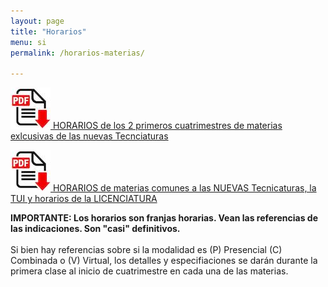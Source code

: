 ```yaml
---
layout: page
title: "Horarios"
menu: si
permalink: /horarios-materias/

---
```


[![HORARIOS nuevas tecnicaturas](/assets/images/pdf.jpg) HORARIOS de los 2 primeros cuatrimestres de materias exlcusivas de las nuevas Tecnciaturas](/assets/pdf/horarios/2022-1er-2do-cuatrimestre-Tecnicaturas-Nuevas.pdf)

[![HORARIOS TUI y Licenciatura](/assets/images/pdf.jpg) HORARIOS de materias comunes a las NUEVAS Tecnicaturas, la TUI y horarios de la LICENCIATURA](/assets/pdf/horarios/2022-1er-2do-cuatrimestre-Tecnicaturas-Nuevas.pdf)

<div>
<span>
    <strong>
    IMPORTANTE: Los horarios son franjas horarias. Vean las referencias de las indicaciones. Son "casi" definitivos. 
    </strong>
    <br/><br/>
    Si bien hay referencias sobre si la modalidad es (P) Presencial (C) Combinada o (V) Virtual, los detalles y especifiaciones se darán durante la primera clase al inicio de cuatrimestre en cada una de las materias.
</span>
</div>
